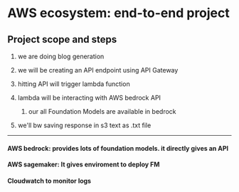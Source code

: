 # AWS ecosystem: end-to-end project

## Project scope and steps

1. we are doing blog generation

2. we will be creating an API endpoint using API Gateway
3. hitting API will trigger lambda function
4. lambda will be interacting with AWS bedrock API
   1. our all Foundation Models are available in bedrock
5. we'll bw saving response in s3 text as .txt file

---
#### AWS bedrock: provides lots of foundation models. it directly gives an API

#### AWS sagemaker: It gives enviroment to deploy FM

#### Cloudwatch to monitor logs
